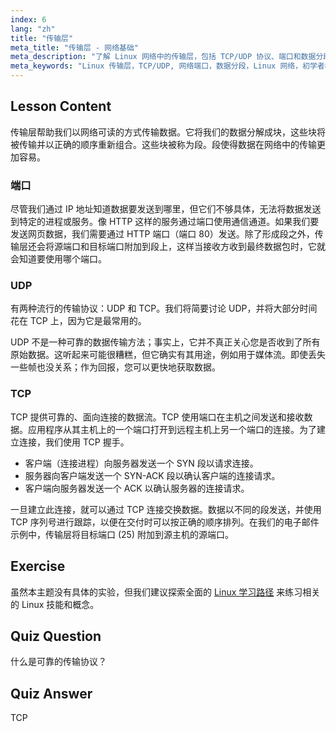 ```yaml
---
index: 6
lang: "zh"
title: "传输层"
meta_title: "传输层 - 网络基础"
meta_description: "了解 Linux 网络中的传输层，包括 TCP/UDP 协议、端口和数据分段。了解数据如何可靠传输。"
meta_keywords: "Linux 传输层，TCP/UDP, 网络端口，数据分段，Linux 网络，初学者教程，网络协议"
---
```


## Lesson Content

传输层帮助我们以网络可读的方式传输数据。它将我们的数据分解成块，这些块将被传输并以正确的顺序重新组合。这些块被称为段。段使得数据在网络中的传输更加容易。

### 端口

尽管我们通过 IP 地址知道数据要发送到哪里，但它们不够具体，无法将数据发送到特定的进程或服务。像 HTTP 这样的服务通过端口使用通信通道。如果我们要发送网页数据，我们需要通过 HTTP 端口（端口 80）发送。除了形成段之外，传输层还会将源端口和目标端口附加到段上，这样当接收方收到最终数据包时，它就会知道要使用哪个端口。

### UDP

有两种流行的传输协议：UDP 和 TCP。我们将简要讨论 UDP，并将大部分时间花在 TCP 上，因为它是最常用的。

UDP 不是一种可靠的数据传输方法；事实上，它并不真正关心您是否收到了所有原始数据。这听起来可能很糟糕，但它确实有其用途，例如用于媒体流。即使丢失一些帧也没关系；作为回报，您可以更快地获取数据。

### TCP

TCP 提供可靠的、面向连接的数据流。TCP 使用端口在主机之间发送和接收数据。应用程序从其主机上的一个端口打开到远程主机上另一个端口的连接。为了建立连接，我们使用 TCP 握手。

- 客户端（连接进程）向服务器发送一个 SYN 段以请求连接。
- 服务器向客户端发送一个 SYN-ACK 段以确认客户端的连接请求。
- 客户端向服务器发送一个 ACK 以确认服务器的连接请求。

一旦建立此连接，就可以通过 TCP 连接交换数据。数据以不同的段发送，并使用 TCP 序列号进行跟踪，以便在交付时可以按正确的顺序排列。在我们的电子邮件示例中，传输层将目标端口 (25) 附加到源主机的源端口。

## Exercise

虽然本主题没有具体的实验，但我们建议探索全面的 [Linux 学习路径](https://labex.io/zh/learn/linux) 来练习相关的 Linux 技能和概念。

## Quiz Question

什么是可靠的传输协议？

## Quiz Answer

TCP
